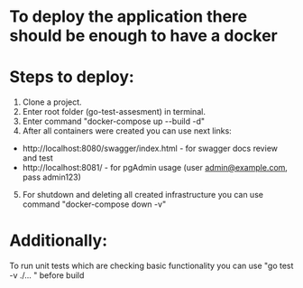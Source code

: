 # To deploy the application there should be enough to have a docker

# Steps to deploy:
1. Clone a project.
2. Enter root folder (go-test-assesment) in terminal.
3. Enter command "docker-compose up --build -d"
4. After all containers were created you can use next links:
 - http://localhost:8080/swagger/index.html - for swagger docs review and test
 - http://localhost:8081/ - for pgAdmin usage (user admin@example.com, pass admin123)
5. For shutdown and deleting all created infrastructure you can use command "docker-compose down -v"

# Additionally: 
To run unit tests which are checking basic functionality you can use "go test -v ./... " before build 